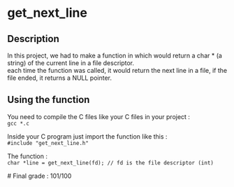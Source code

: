 <h1> get_next_line</h1>

<h2>Description</h2>
<p> In this project, we had to make a function in which would return a char * (a string) of the current line in a file descriptor.<br>
each time the function was called, it would return the next line in a file, if the file ended, it returns a NULL pointer.</p>

<h2>Using the function</h2>
<p>You need to compile the C files like your C files in your project :<br>
<code>gcc *.c</code>
<p>Inside your C program just import the function like this :<br>
<code>#include "get_next_line.h"</code>
<p>The function :<br>
<code>char *line = get_next_line(fd); // fd is the file descriptor (int)</code>
</p>
# Final grade : 101/100
